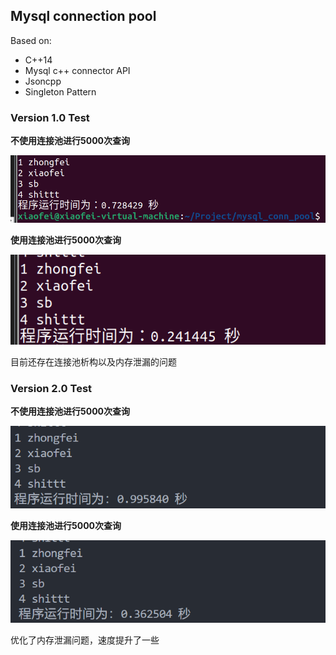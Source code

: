 ## Mysql connection pool
Based on:
- C++14
- Mysql c++ connector API
- Jsoncpp
- Singleton Pattern

### Version 1.0 Test
**不使用连接池进行5000次查询**

![test1](./img/test_n_1.png)

**使用连接池进行5000次查询**

![test1](./img/test_y_1.png)

目前还存在连接池析构以及内存泄漏的问题


### Version 2.0 Test
**不使用连接池进行5000次查询**

![test2](./img/test_n_2.png)

**使用连接池进行5000次查询**

![test2](./img/test_y_2.png)

优化了内存泄漏问题，速度提升了一些
